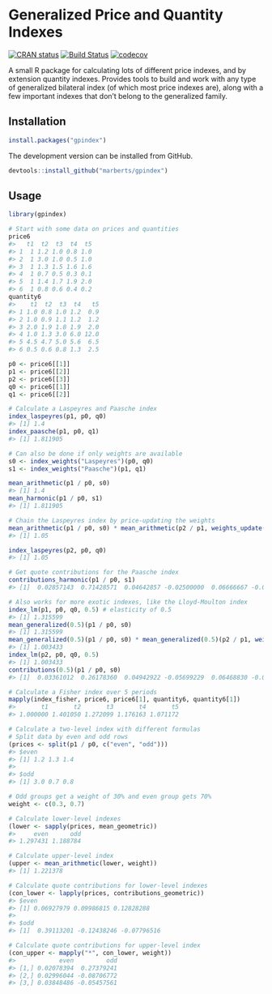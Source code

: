 
<!-- README.md is generated from README.Rmd. Please edit that file. -->

# Generalized Price and Quantity Indexes

<!-- Badges -->

[![CRAN
status](https://www.r-pkg.org/badges/version/gpindex)](https://cran.r-project.org/package=gpindex)
[![Build
Status](https://travis-ci.org/marberts/gpindex.svg?branch=master)](https://travis-ci.org/marberts/gpindex)
[![codecov](https://codecov.io/gh/marberts/gpindex/branch/master/graph/badge.svg)](https://codecov.io/gh/marberts/gpindex)

A small R package for calculating lots of different price indexes, and
by extension quantity indexes. Provides tools to build and work with any
type of generalized bilateral index (of which most price indexes are),
along with a few important indexes that don’t belong to the generalized
family.

## Installation

``` r
install.packages("gpindex")
```

The development version can be installed from GitHub.

``` r
devtools::install_github("marberts/gpindex")
```

## Usage

``` r
library(gpindex)

# Start with some data on prices and quantities
price6
#>   t1  t2  t3  t4  t5
#> 1  1 1.2 1.0 0.8 1.0
#> 2  1 3.0 1.0 0.5 1.0
#> 3  1 1.3 1.5 1.6 1.6
#> 4  1 0.7 0.5 0.3 0.1
#> 5  1 1.4 1.7 1.9 2.0
#> 6  1 0.8 0.6 0.4 0.2
quantity6
#>    t1  t2  t3  t4   t5
#> 1 1.0 0.8 1.0 1.2  0.9
#> 2 1.0 0.9 1.1 1.2  1.2
#> 3 2.0 1.9 1.8 1.9  2.0
#> 4 1.0 1.3 3.0 6.0 12.0
#> 5 4.5 4.7 5.0 5.6  6.5
#> 6 0.5 0.6 0.8 1.3  2.5

p0 <- price6[[1]]
p1 <- price6[[2]]
p2 <- price6[[3]]
q0 <- price6[[1]]
q1 <- price6[[2]]

# Calculate a Laspeyres and Paasche index
index_laspeyres(p1, p0, q0)
#> [1] 1.4
index_paasche(p1, p0, q1)
#> [1] 1.811905

# Can also be done if only weights are available
s0 <- index_weights("Laspeyres")(p0, q0)
s1 <- index_weights("Paasche")(p1, q1)

mean_arithmetic(p1 / p0, s0)
#> [1] 1.4
mean_harmonic(p1 / p0, s1)
#> [1] 1.811905

# Chain the Laspeyres index by price-updating the weights
mean_arithmetic(p1 / p0, s0) * mean_arithmetic(p2 / p1, weights_update(p1 / p0, s0))
#> [1] 1.05

index_laspeyres(p2, p0, q0)
#> [1] 1.05

# Get quote contributions for the Paasche index
contributions_harmonic(p1 / p0, s1)
#> [1]  0.02857143  0.71428571  0.04642857 -0.02500000  0.06666667 -0.01904762

# Also works for more exotic indexes, like the Lloyd-Moulton index
index_lm(p1, p0, q0, 0.5) # elasticity of 0.5
#> [1] 1.315599
mean_generalized(0.5)(p1 / p0, s0)
#> [1] 1.315599
mean_generalized(0.5)(p1 / p0, s0) * mean_generalized(0.5)(p2 / p1, weights_factor(0.5)(p1 / p0, s0))
#> [1] 1.003433
index_lm(p2, p0, q0, 0.5)
#> [1] 1.003433
contributions(0.5)(p1 / p0, s0)
#> [1]  0.03361012  0.26178360  0.04942922 -0.05699229  0.06468830 -0.03691970

# Calculate a Fisher index over 5 periods
mapply(index_fisher, price6, price6[1], quantity6, quantity6[1])
#>       t1       t2       t3       t4       t5 
#> 1.000000 1.401050 1.272099 1.176163 1.071172

# Calculate a two-level index with different formulas
# Split data by even and odd rows
(prices <- split(p1 / p0, c("even", "odd")))
#> $even
#> [1] 1.2 1.3 1.4
#> 
#> $odd
#> [1] 3.0 0.7 0.8

# Odd groups get a weight of 30% and even group gets 70%
weight <- c(0.3, 0.7)

# Calculate lower-level indexes
(lower <- sapply(prices, mean_geometric))
#>     even      odd 
#> 1.297431 1.188784

# Calculate upper-level index
(upper <- mean_arithmetic(lower, weight))
#> [1] 1.221378

# Calculate quote contributions for lower-level indexes
(con_lower <- lapply(prices, contributions_geometric))
#> $even
#> [1] 0.06927979 0.09986815 0.12828288
#> 
#> $odd
#> [1]  0.39113201 -0.12438246 -0.07796516

# Calculate quote contributions for upper-level index
(con_upper <- mapply("*", con_lower, weight))
#>            even         odd
#> [1,] 0.02078394  0.27379241
#> [2,] 0.02996044 -0.08706772
#> [3,] 0.03848486 -0.05457561
```
